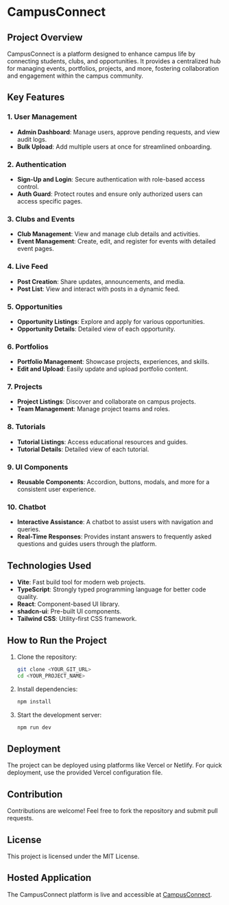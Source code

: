 # CampusConnect

## Project Overview
CampusConnect is a platform designed to enhance campus life by connecting students, clubs, and opportunities. It provides a centralized hub for managing events, portfolios, projects, and more, fostering collaboration and engagement within the campus community.

## Key Features

### 1. User Management
- **Admin Dashboard**: Manage users, approve pending requests, and view audit logs.
- **Bulk Upload**: Add multiple users at once for streamlined onboarding.

### 2. Authentication
- **Sign-Up and Login**: Secure authentication with role-based access control.
- **Auth Guard**: Protect routes and ensure only authorized users can access specific pages.

### 3. Clubs and Events
- **Club Management**: View and manage club details and activities.
- **Event Management**: Create, edit, and register for events with detailed event pages.

### 4. Live Feed
- **Post Creation**: Share updates, announcements, and media.
- **Post List**: View and interact with posts in a dynamic feed.

### 5. Opportunities
- **Opportunity Listings**: Explore and apply for various opportunities.
- **Opportunity Details**: Detailed view of each opportunity.

### 6. Portfolios
- **Portfolio Management**: Showcase projects, experiences, and skills.
- **Edit and Upload**: Easily update and upload portfolio content.

### 7. Projects
- **Project Listings**: Discover and collaborate on campus projects.
- **Team Management**: Manage project teams and roles.

### 8. Tutorials
- **Tutorial Listings**: Access educational resources and guides.
- **Tutorial Details**: Detailed view of each tutorial.

### 9. UI Components
- **Reusable Components**: Accordion, buttons, modals, and more for a consistent user experience.

### 10. Chatbot
- **Interactive Assistance**: A chatbot to assist users with navigation and queries.
- **Real-Time Responses**: Provides instant answers to frequently asked questions and guides users through the platform.

## Technologies Used
- **Vite**: Fast build tool for modern web projects.
- **TypeScript**: Strongly typed programming language for better code quality.
- **React**: Component-based UI library.
- **shadcn-ui**: Pre-built UI components.
- **Tailwind CSS**: Utility-first CSS framework.

## How to Run the Project

1. Clone the repository:
   ```sh
   git clone <YOUR_GIT_URL>
   cd <YOUR_PROJECT_NAME>
   ```

2. Install dependencies:
   ```sh
   npm install
   ```

3. Start the development server:
   ```sh
   npm run dev
   ```

## Deployment
The project can be deployed using platforms like Vercel or Netlify. For quick deployment, use the provided Vercel configuration file.

## Contribution
Contributions are welcome! Feel free to fork the repository and submit pull requests.

## License
This project is licensed under the MIT License.

## Hosted Application
The CampusConnect platform is live and accessible at [CampusConnect](https://campusconnect-flame.vercel.app/).

